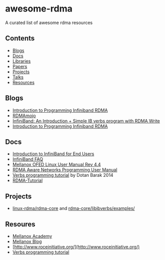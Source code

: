 # awesome-rdma
A curated list of awesome rdma resources

## Contents

- [Blogs](#blogs)
- [Docs](#docs)
- [Libraries](#libraries)
- [Papers](#papers)
- [Projects](#projects)
- [Talks](#talks)
- [Resources](#resources)

## Blogs

- [Introduction to Programming Infiniband RDMA](https://insujang.github.io/2020-02-09/introduction-to-programming-infiniband/)
- [RDMAmojo](http://www.rdmamojo.com/)
- [InfiniBand: An Introduction + Simple IB verbs program with RDMA Write](https://blog.zhaw.ch/icclab/infiniband-an-introduction-simple-ib-verbs-program-with-rdma-write/)
- [Introduction to Programming Infiniband RDMA](https://insujang.github.io/2020-02-09/introduction-to-programming-infiniband/)

## Docs

- [Introduction to InfiniBand for End Users](https://www.mellanox.com/pdf/whitepapers/Intro_to_IB_for_End_Users.pdf)
- [InfiniBand FAQ](https://www.mellanox.com/related-docs/whitepapers/InfiniBandFAQ_FQ_100.pdf)
- [Mellanox OFED Linux User Manual Rev 4.4](https://www.mellanox.com/related-docs/prod_software/Mellanox_OFED_Linux_User_Manual_v4_4.pdf)
- [RDMA Aware Networks Programming User Manual](https://www.mellanox.com/related-docs/prod_software/RDMA_Aware_Programming_user_manual.pdf)
- [Verbs programming tutorial](https://www.csm.ornl.gov/workshops/openshmem2013/documents/presentations_and_tutorials/Tutorials/Verbs%20programming%20tutorial-final.pdf) by Dotan Barak 2014
- [RDMA-Tutorial](https://github.com/jcxue/RDMA-Tutorial/wiki)

## Projects

- [linux-rdma/rdma-core](https://github.com/linux-rdma/rdma-core) and [rdma-core/libibverbs/examples/](https://github.com/linux-rdma/rdma-core/tree/master/libibverbs/examples)

## Resoures

- [Mellanox Academy](https://academy.mellanox.com/en/)
- [Mellanox Blog](https://blog.mellanox.com/)
- [http://www.roceinitiative.org/](http://www.roceinitiative.org/)
- [Verbs programming tutorial](https://www.cs.mtsu.edu/~waderholdt/6430/papers/ibverbs.pdf)
